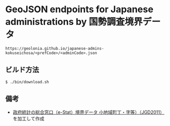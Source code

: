 # GeoJSON endpoints for Japanese administrations by 国勢調査境界データ

```
https://geolonia.github.io/japanese-admins-kokuseichosa/<prefCode>/<adminCode>.json
```

## ビルド方法

```
$ ./bin/download.sh
```

## 備考

* [政府統計の総合窓口（e-Stat）境界データ 小地域町丁・字等）（JGD2011）](https://www.e-stat.go.jp/gis/statmap-search?page=1&type=2&aggregateUnitForBoundary=A&toukeiCode=00200521&toukeiYear=2020&serveyId=B002005212020&coordsys=1&format=shape&datum=2011)を加工して作成
